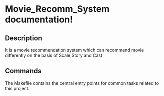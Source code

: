 # Movie_Recomm_System documentation!

## Description

It is a movie recommendation system which can recommend movie differently on the basis of Scale,Story and Cast

## Commands

The Makefile contains the central entry points for common tasks related to this project.